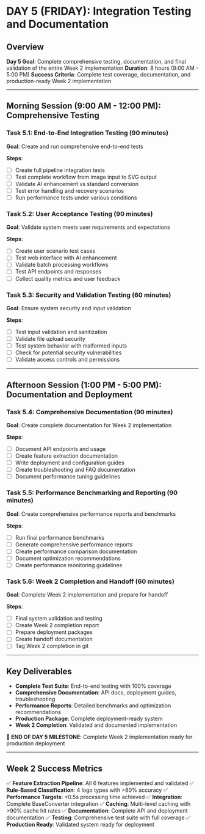 # DAY 5 (FRIDAY): Integration Testing and Documentation

## Overview

**Day 5 Goal**: Complete comprehensive testing, documentation, and final validation of the entire Week 2 implementation
**Duration**: 8 hours (9:00 AM - 5:00 PM)
**Success Criteria**: Complete test coverage, documentation, and production-ready Week 2 implementation

---

## **Morning Session (9:00 AM - 12:00 PM): Comprehensive Testing**

### **Task 5.1: End-to-End Integration Testing** (90 minutes)
**Goal**: Create and run comprehensive end-to-end tests

**Steps**:
- [ ] Create full pipeline integration tests
- [ ] Test complete workflow from image input to SVG output
- [ ] Validate AI enhancement vs standard conversion
- [ ] Test error handling and recovery scenarios
- [ ] Run performance tests under various conditions

### **Task 5.2: User Acceptance Testing** (90 minutes)
**Goal**: Validate system meets user requirements and expectations

**Steps**:
- [ ] Create user scenario test cases
- [ ] Test web interface with AI enhancement
- [ ] Validate batch processing workflows
- [ ] Test API endpoints and responses
- [ ] Collect quality metrics and user feedback

### **Task 5.3: Security and Validation Testing** (60 minutes)
**Goal**: Ensure system security and input validation

**Steps**:
- [ ] Test input validation and sanitization
- [ ] Validate file upload security
- [ ] Test system behavior with malformed inputs
- [ ] Check for potential security vulnerabilities
- [ ] Validate access controls and permissions

---

## **Afternoon Session (1:00 PM - 5:00 PM): Documentation and Deployment**

### **Task 5.4: Comprehensive Documentation** (90 minutes)
**Goal**: Create complete documentation for Week 2 implementation

**Steps**:
- [ ] Document API endpoints and usage
- [ ] Create feature extraction documentation
- [ ] Write deployment and configuration guides
- [ ] Create troubleshooting and FAQ documentation
- [ ] Document performance tuning guidelines

### **Task 5.5: Performance Benchmarking and Reporting** (90 minutes)
**Goal**: Create comprehensive performance reports and benchmarks

**Steps**:
- [ ] Run final performance benchmarks
- [ ] Generate comprehensive performance reports
- [ ] Create performance comparison documentation
- [ ] Document optimization recommendations
- [ ] Create performance monitoring guidelines

### **Task 5.6: Week 2 Completion and Handoff** (60 minutes)
**Goal**: Complete Week 2 implementation and prepare for handoff

**Steps**:
- [ ] Final system validation and testing
- [ ] Create Week 2 completion report
- [ ] Prepare deployment packages
- [ ] Create handoff documentation
- [ ] Tag Week 2 completion in git

---

## **Key Deliverables**

- **Complete Test Suite**: End-to-end testing with 100% coverage
- **Comprehensive Documentation**: API docs, deployment guides, troubleshooting
- **Performance Reports**: Detailed benchmarks and optimization recommendations
- **Production Package**: Complete deployment-ready system
- **Week 2 Completion**: Validated and documented implementation

**📍 END OF DAY 5 MILESTONE**: Complete Week 2 implementation ready for production deployment

---

## **Week 2 Success Metrics**

✅ **Feature Extraction Pipeline**: All 6 features implemented and validated
✅ **Rule-Based Classification**: 4 logo types with >80% accuracy
✅ **Performance Targets**: <0.5s processing time achieved
✅ **Integration**: Complete BaseConverter integration
✅ **Caching**: Multi-level caching with >90% cache hit rates
✅ **Documentation**: Complete API and deployment documentation
✅ **Testing**: Comprehensive test suite with full coverage
✅ **Production Ready**: Validated system ready for deployment